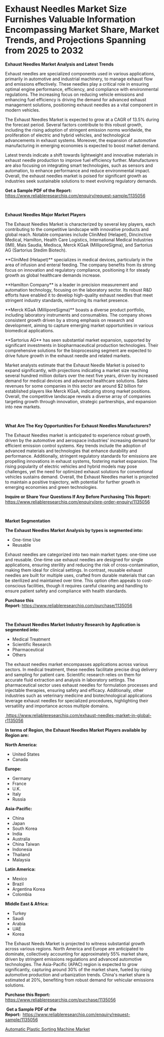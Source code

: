 <p><h1>Exhaust Needles Market Size Furnishes Valuable Information Encompassing Market Share, Market Trends, and Projections Spanning from 2025 to 2032</h1></p><p><strong>Exhaust Needles Market Analysis and Latest Trends</strong></p>
<p><p>Exhaust needles are specialized components used in various applications, primarily in automotive and industrial machinery, to manage exhaust flow and emissions effectively. These needles play a critical role in ensuring optimal engine performance, efficiency, and compliance with environmental regulations. The increasing focus on reducing vehicle emissions and enhancing fuel efficiency is driving the demand for advanced exhaust management solutions, positioning exhaust needles as a vital component in modern vehicles.</p><p>The Exhaust Needles Market is expected to grow at a CAGR of 13.5% during the forecast period. Several factors contribute to this robust growth, including the rising adoption of stringent emission norms worldwide, the proliferation of electric and hybrid vehicles, and technological advancements in exhaust systems. Moreover, the expansion of automotive manufacturing in emerging economies is expected to boost market demand. </p><p>Latest trends indicate a shift towards lightweight and innovative materials in exhaust needle production to improve fuel efficiency further. Manufacturers are also focusing on integrating smart technologies, such as sensors and automation, to enhance performance and reduce environmental impact. Overall, the exhaust needles market is poised for significant growth as industries seek sustainable solutions to meet evolving regulatory demands.</p></p>
<p><strong>Get a Sample PDF of the Report:&nbsp;</strong> <a href="https://www.reliableresearchiq.com/enquiry/request-sample/1135056?utm_campaign=3547&utm_medium=2&utm_source=Github&utm_content=ia&utm_term=25032025&utm_id=exhaust-needles">https://www.reliableresearchiq.com/enquiry/request-sample/1135056</a></p>
<p>&nbsp;</p>
<p><strong>Exhaust Needles Major Market Players</strong></p>
<p><p>The Exhaust Needles Market is characterized by several key players, each contributing to the competitive landscape with innovative products and global reach. Notable companies include CliniMed (Helapet), Dincinctive Medical, Hamilton, Health Care Logistics, International Medical Industries (IMI), Mais Saudia, Medisca, Merck KGaA (MilliporeSigma), and Sartorius AG (Sartorius Stedim Biotech).</p><p>**CliniMed (Helapet)** specializes in medical devices, particularly in the area of infusion and enteral feeding. The company benefits from its strong focus on innovation and regulatory compliance, positioning it for steady growth as global healthcare demands increase.</p><p>**Hamilton Company** is a leader in precision measurement and automation technology, focusing on the laboratory sector. Its robust R&D efforts have enabled it to develop high-quality exhaust needles that meet stringent industry standards, reinforcing its market presence.</p><p>**Merck KGaA (MilliporeSigma)** boasts a diverse product portfolio, including laboratory instruments and consumables. The company shows consistent growth driven by a strong emphasis on research and development, aiming to capture emerging market opportunities in various biomedical applications.</p><p>**Sartorius AG** has seen substantial market expansion, supported by significant investments in biopharmaceutical production technologies. Their comprehensive solutions for the bioprocessing segment are expected to drive future growth in the exhaust needle and related markets.</p><p>Market analysts estimate that the Exhaust Needle Market is poised to expand significantly, with projections indicating a market size reaching several hundred million dollars over the next five years, driven by increased demand for medical devices and advanced healthcare solutions. Sales revenues for some companies in this sector are around $2 billion for established players like Merck KGaA, indicating strong market positions. Overall, the competitive landscape reveals a diverse array of companies targeting growth through innovation, strategic partnerships, and expansion into new markets.</p></p>
<p>&nbsp;</p>
<p><strong>What Are The Key Opportunities For Exhaust Needles Manufacturers?</strong></p>
<p><p>The Exhaust Needles market is anticipated to experience robust growth, driven by the automotive and aerospace industries' increasing demand for efficient emission control systems. Key trends include the adoption of advanced materials and technologies that enhance durability and performance. Additionally, stringent regulatory standards for emissions are propelling innovations in exhaust systems, fostering market expansion. The rising popularity of electric vehicles and hybrid models may pose challenges, yet the need for optimized exhaust solutions for conventional vehicles sustains demand. Overall, the Exhaust Needles market is projected to maintain a positive trajectory, with potential for further growth in emerging economies and green technologies.</p></p>
<p><strong>Inquire or Share Your Questions If Any Before Purchasing This Report:</strong> <a href="https://www.reliableresearchiq.com/enquiry/pre-order-enquiry/1135056?utm_campaign=3547&utm_medium=2&utm_source=Github&utm_content=ia&utm_term=25032025&utm_id=exhaust-needles">https://www.reliableresearchiq.com/enquiry/pre-order-enquiry/1135056</a></p>
<p>&nbsp;</p>
<p><strong>Market Segmentation</strong></p>
<p><strong>The Exhaust Needles Market Analysis by types is segmented into:</strong></p>
<p><ul><li>One-time Use</li><li>Reusable</li></ul></p>
<p><p>Exhaust needles are categorized into two main market types: one-time use and reusable. One-time use exhaust needles are designed for single applications, ensuring sterility and reducing the risk of cross-contamination, making them ideal for clinical settings. In contrast, reusable exhaust needles are built for multiple uses, crafted from durable materials that can be sterilized and maintained over time. This option often appeals to cost-conscious facilities, though it requires careful cleaning and handling to ensure patient safety and compliance with health standards.</p></p>
<p><strong>Purchase this Report:&nbsp;</strong><a href="https://www.reliableresearchiq.com/purchase/1135056?utm_campaign=3547&utm_medium=2&utm_source=Github&utm_content=ia&utm_term=25032025&utm_id=exhaust-needles">https://www.reliableresearchiq.com/purchase/1135056</a></p>
<p>&nbsp;</p>
<p><strong>The Exhaust Needles Market Industry Research by Application is segmented into:</strong></p>
<p><ul><li>Medical Treatment</li><li>Scientific Research</li><li>Pharmaceutical</li><li>Others</li></ul></p>
<p><p>The exhaust needles market encompasses applications across various sectors. In medical treatment, these needles facilitate precise drug delivery and sampling for patient care. Scientific research relies on them for accurate fluid extraction and analysis in laboratory settings. The pharmaceutical sector uses exhaust needles for formulation processes and injectable therapies, ensuring safety and efficacy. Additionally, other industries such as veterinary medicine and biotechnological applications leverage exhaust needles for specialized procedures, highlighting their versatility and importance across multiple domains.</p></p>
<p><a href="https://www.reliableresearchiq.com/exhaust-needles-market-in-global-r1135056?utm_campaign=3547&utm_medium=2&utm_source=Github&utm_content=ia&utm_term=25032025&utm_id=exhaust-needles">&nbsp;https://www.reliableresearchiq.com/exhaust-needles-market-in-global-r1135056</a></p>
<p><strong>In terms of Region, the Exhaust Needles Market Players available by Region are:</strong></p>
<p>
    <p> <strong> North America: </strong>
        <ul>
            <li>United States</li>
            <li>Canada</li>
        </ul>
        </p> 
    <p> <strong> Europe: </strong>
        <ul>
            <li>Germany</li>
            <li>France</li>
            <li>U.K.</li>
            <li>Italy</li>
            <li>Russia</li>
        </ul>
        </p> 
    <p> <strong> Asia-Pacific: </strong>
        <ul>
            <li>China</li>
            <li>Japan</li>
            <li>South Korea</li>
            <li>India</li>
            <li>Australia</li>
            <li>China Taiwan</li>
            <li>Indonesia</li>
            <li>Thailand</li>
            <li>Malaysia</li>
        </ul>
        </p> 
    <p> <strong> Latin America: </strong>
        <ul>
            <li>Mexico</li>
            <li>Brazil</li>
            <li>Argentina Korea</li>
            <li>Colombia</li>
        </ul>
        </p> 
    <p> <strong> Middle East & Africa: </strong>
        <ul>
            <li>Turkey</li>
            <li>Saudi</li>
            <li>Arabia</li>
            <li>UAE</li>
            <li>Korea</li>
        </ul>
    </p>
    </p>
<p><p>The Exhaust Needs Market is projected to witness substantial growth across various regions. North America and Europe are anticipated to dominate, collectively accounting for approximately 55% market share, driven by stringent emissions regulations and advanced automotive technologies. The Asia-Pacific (APAC) region is expected to grow significantly, capturing around 30% of the market share, fueled by rising automotive production and urbanization trends. China's market share is estimated at 20%, benefiting from robust demand for vehicular emissions solutions.</p></p>
<p><strong>Purchase this Report: </strong><a href="https://www.reliableresearchiq.com/purchase/1135056?utm_campaign=3547&utm_medium=2&utm_source=Github&utm_content=ia&utm_term=25032025&utm_id=exhaust-needles">https://www.reliableresearchiq.com/purchase/1135056</a></p>
<p>&nbsp;<strong>Get a Sample PDF of the Report:&nbsp;&nbsp;</strong><a href="https://www.reliableresearchiq.com/enquiry/request-sample/1135056?utm_campaign=3547&utm_medium=2&utm_source=Github&utm_content=ia&utm_term=25032025&utm_id=exhaust-needles">https://www.reliableresearchiq.com/enquiry/request-sample/1135056</a></p>
<p><strong></strong></p>
<p><p><a href="https://github.com/zoccohaniech/Market-Research-Report-List-1/blob/main/automatic-plastic-sorting-machine-market.md?utm_campaign=3547&utm_medium=2&utm_source=Github&utm_content=ia&utm_term=25032025&utm_id=exhaust-needles">Automatic Plastic Sorting Machine Market</a></p></p>
